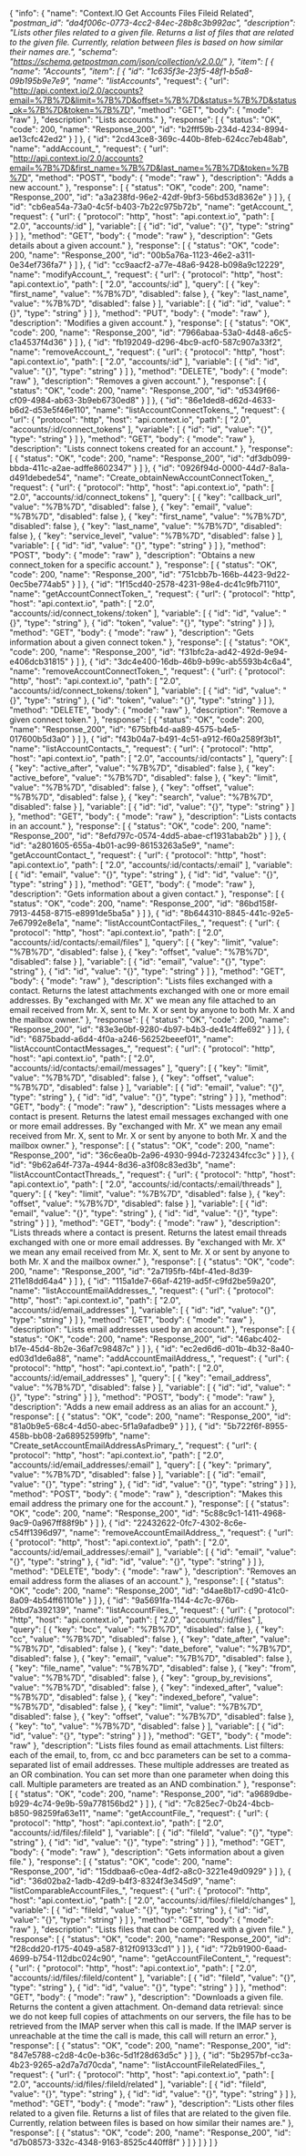 {
  "info": {
    "name": "Context.IO Get Accounts Files Fileid Related",
    "_postman_id": "da4f006c-0773-4cc2-84ec-28b8c3b992ac",
    "description": "Lists other files related to a given file. Returns a list of files that are related to the given file. Currently, relation between files is based on how similar their names are.",
    "schema": "https://schema.getpostman.com/json/collection/v2.0.0/"
  },
  "item": [
    {
      "name": "Accounts",
      "item": [
        {
          "id": "1c635f3e-23f5-48f1-b5a8-09b195b9e7e9",
          "name": "listAccounts_",
          "request": {
            "url": "http://api.context.io/2.0/accounts?email=%7B%7D&limit=%7B%7D&offset=%7B%7D&status=%7B%7D&status_ok=%7B%7D&token=%7B%7D",
            "method": "GET",
            "body": {
              "mode": "raw"
            },
            "description": "Lists accounts."
          },
          "response": [
            {
              "status": "OK",
              "code": 200,
              "name": "Response_200",
              "id": "b2fff59b-234d-4234-8994-ae13cfc42ed2"
            }
          ]
        },
        {
          "id": "2cd43ce8-369c-440b-8feb-624cc7eb48ab",
          "name": "addAccount_",
          "request": {
            "url": "http://api.context.io/2.0/accounts?email=%7B%7D&first_name=%7B%7D&last_name=%7B%7D&token=%7B%7D",
            "method": "POST",
            "body": {
              "mode": "raw"
            },
            "description": "Adds a new account."
          },
          "response": [
            {
              "status": "OK",
              "code": 200,
              "name": "Response_200",
              "id": "a3a238fd-96e2-42df-9bf3-56bd53d8362e"
            }
          ]
        },
        {
          "id": "cb6ea54a-73a0-4c5f-b403-7b22c975b72b",
          "name": "getAccount_",
          "request": {
            "url": {
              "protocol": "http",
              "host": "api.context.io",
              "path": [
                "2.0",
                "accounts/:id"
              ],
              "variable": [
                {
                  "id": "id",
                  "value": "{}",
                  "type": "string"
                }
              ]
            },
            "method": "GET",
            "body": {
              "mode": "raw"
            },
            "description": "Gets details about a given account."
          },
          "response": [
            {
              "status": "OK",
              "code": 200,
              "name": "Response_200",
              "id": "00b5a76a-1123-46e2-a311-0e34ef736fa7"
            }
          ]
        },
        {
          "id": "cc9aacf2-a77e-48a6-9428-b098a9c12229",
          "name": "modifyAccount_",
          "request": {
            "url": {
              "protocol": "http",
              "host": "api.context.io",
              "path": [
                "2.0",
                "accounts/:id"
              ],
              "query": [
                {
                  "key": "first_name",
                  "value": "%7B%7D",
                  "disabled": false
                },
                {
                  "key": "last_name",
                  "value": "%7B%7D",
                  "disabled": false
                }
              ],
              "variable": [
                {
                  "id": "id",
                  "value": "{}",
                  "type": "string"
                }
              ]
            },
            "method": "PUT",
            "body": {
              "mode": "raw"
            },
            "description": "Modifies a given account."
          },
          "response": [
            {
              "status": "OK",
              "code": 200,
              "name": "Response_200",
              "id": "7966abaa-53a0-4d48-a6c5-c1a4537f4d36"
            }
          ]
        },
        {
          "id": "fb192049-d296-4bc9-acf0-587c907a33f2",
          "name": "removeAccount_",
          "request": {
            "url": {
              "protocol": "http",
              "host": "api.context.io",
              "path": [
                "2.0",
                "accounts/:id"
              ],
              "variable": [
                {
                  "id": "id",
                  "value": "{}",
                  "type": "string"
                }
              ]
            },
            "method": "DELETE",
            "body": {
              "mode": "raw"
            },
            "description": "Removes a given account."
          },
          "response": [
            {
              "status": "OK",
              "code": 200,
              "name": "Response_200",
              "id": "d5349f66-cf09-4984-ab63-3b9eb6730ed8"
            }
          ]
        },
        {
          "id": "86e1ded8-d62d-4633-b6d2-d53e5f46e110",
          "name": "listAccountConnectTokens_",
          "request": {
            "url": {
              "protocol": "http",
              "host": "api.context.io",
              "path": [
                "2.0",
                "accounts/:id/connect_tokens"
              ],
              "variable": [
                {
                  "id": "id",
                  "value": "{}",
                  "type": "string"
                }
              ]
            },
            "method": "GET",
            "body": {
              "mode": "raw"
            },
            "description": "Lists connect tokens created for an account."
          },
          "response": [
            {
              "status": "OK",
              "code": 200,
              "name": "Response_200",
              "id": "df3db099-bbda-411c-a2ae-adffe8602347"
            }
          ]
        },
        {
          "id": "0926f94d-0000-44d7-8a1a-d491debede54",
          "name": "Create_obtainNewAccountConnectToken_",
          "request": {
            "url": {
              "protocol": "http",
              "host": "api.context.io",
              "path": [
                "2.0",
                "accounts/:id/connect_tokens"
              ],
              "query": [
                {
                  "key": "callback_url",
                  "value": "%7B%7D",
                  "disabled": false
                },
                {
                  "key": "email",
                  "value": "%7B%7D",
                  "disabled": false
                },
                {
                  "key": "first_name",
                  "value": "%7B%7D",
                  "disabled": false
                },
                {
                  "key": "last_name",
                  "value": "%7B%7D",
                  "disabled": false
                },
                {
                  "key": "service_level",
                  "value": "%7B%7D",
                  "disabled": false
                }
              ],
              "variable": [
                {
                  "id": "id",
                  "value": "{}",
                  "type": "string"
                }
              ]
            },
            "method": "POST",
            "body": {
              "mode": "raw"
            },
            "description": "Obtains a new connect_token for a specific account."
          },
          "response": [
            {
              "status": "OK",
              "code": 200,
              "name": "Response_200",
              "id": "751cbb7b-166b-4423-9d22-0ec5be774ab5"
            }
          ]
        },
        {
          "id": "1f15cd40-2578-4231-98e4-dc41c9fb7110",
          "name": "getAccountConnectToken_",
          "request": {
            "url": {
              "protocol": "http",
              "host": "api.context.io",
              "path": [
                "2.0",
                "accounts/:id/connect_tokens/:token"
              ],
              "variable": [
                {
                  "id": "id",
                  "value": "{}",
                  "type": "string"
                },
                {
                  "id": "token",
                  "value": "{}",
                  "type": "string"
                }
              ]
            },
            "method": "GET",
            "body": {
              "mode": "raw"
            },
            "description": "Gets information about a given connect token."
          },
          "response": [
            {
              "status": "OK",
              "code": 200,
              "name": "Response_200",
              "id": "f31bfc2a-ad42-492d-9e94-e406dcb31815"
            }
          ]
        },
        {
          "id": "3dc4e400-16db-46b9-b99c-ab5593b4c6a4",
          "name": "removeAccountConnectToken_",
          "request": {
            "url": {
              "protocol": "http",
              "host": "api.context.io",
              "path": [
                "2.0",
                "accounts/:id/connect_tokens/:token"
              ],
              "variable": [
                {
                  "id": "id",
                  "value": "{}",
                  "type": "string"
                },
                {
                  "id": "token",
                  "value": "{}",
                  "type": "string"
                }
              ]
            },
            "method": "DELETE",
            "body": {
              "mode": "raw"
            },
            "description": "Remove a given connect token."
          },
          "response": [
            {
              "status": "OK",
              "code": 200,
              "name": "Response_200",
              "id": "675bfb4d-aa89-4575-b4e5-017600b5d3a0"
            }
          ]
        },
        {
          "id": "f43b04a7-b491-4c51-a912-f60a2589f3b1",
          "name": "listAccountContacts_",
          "request": {
            "url": {
              "protocol": "http",
              "host": "api.context.io",
              "path": [
                "2.0",
                "accounts/:id/contacts"
              ],
              "query": [
                {
                  "key": "active_after",
                  "value": "%7B%7D",
                  "disabled": false
                },
                {
                  "key": "active_before",
                  "value": "%7B%7D",
                  "disabled": false
                },
                {
                  "key": "limit",
                  "value": "%7B%7D",
                  "disabled": false
                },
                {
                  "key": "offset",
                  "value": "%7B%7D",
                  "disabled": false
                },
                {
                  "key": "search",
                  "value": "%7B%7D",
                  "disabled": false
                }
              ],
              "variable": [
                {
                  "id": "id",
                  "value": "{}",
                  "type": "string"
                }
              ]
            },
            "method": "GET",
            "body": {
              "mode": "raw"
            },
            "description": "Lists contacts in an account."
          },
          "response": [
            {
              "status": "OK",
              "code": 200,
              "name": "Response_200",
              "id": "8efd797c-0574-4dd5-abae-cf1931abab2b"
            }
          ]
        },
        {
          "id": "a2801605-655a-4b01-ac99-86153263a5e9",
          "name": "getAccountContact_",
          "request": {
            "url": {
              "protocol": "http",
              "host": "api.context.io",
              "path": [
                "2.0",
                "accounts/:id/contacts/:email"
              ],
              "variable": [
                {
                  "id": "email",
                  "value": "{}",
                  "type": "string"
                },
                {
                  "id": "id",
                  "value": "{}",
                  "type": "string"
                }
              ]
            },
            "method": "GET",
            "body": {
              "mode": "raw"
            },
            "description": "Gets information about a given contact."
          },
          "response": [
            {
              "status": "OK",
              "code": 200,
              "name": "Response_200",
              "id": "86bd158f-7913-4458-8715-e8991de5ba5a"
            }
          ]
        },
        {
          "id": "8b644310-8845-441c-92e5-7e67992e8e1a",
          "name": "listAccountContactFiles_",
          "request": {
            "url": {
              "protocol": "http",
              "host": "api.context.io",
              "path": [
                "2.0",
                "accounts/:id/contacts/:email/files"
              ],
              "query": [
                {
                  "key": "limit",
                  "value": "%7B%7D",
                  "disabled": false
                },
                {
                  "key": "offset",
                  "value": "%7B%7D",
                  "disabled": false
                }
              ],
              "variable": [
                {
                  "id": "email",
                  "value": "{}",
                  "type": "string"
                },
                {
                  "id": "id",
                  "value": "{}",
                  "type": "string"
                }
              ]
            },
            "method": "GET",
            "body": {
              "mode": "raw"
            },
            "description": "Lists files exchanged with a contact. Returns the latest attachments exchanged with one or more email addresses. By \"exchanged with Mr. X\" we mean any file attached to an email received from Mr. X, sent to Mr. X or sent by anyone to both Mr. X and the mailbox owner."
          },
          "response": [
            {
              "status": "OK",
              "code": 200,
              "name": "Response_200",
              "id": "83e3e0bf-9280-4b97-b4b3-de41c4ffe692"
            }
          ]
        },
        {
          "id": "6875badd-a6d4-4f0a-a246-56252beeef01",
          "name": "listAccountContactMessages_",
          "request": {
            "url": {
              "protocol": "http",
              "host": "api.context.io",
              "path": [
                "2.0",
                "accounts/:id/contacts/:email/messages"
              ],
              "query": [
                {
                  "key": "limit",
                  "value": "%7B%7D",
                  "disabled": false
                },
                {
                  "key": "offset",
                  "value": "%7B%7D",
                  "disabled": false
                }
              ],
              "variable": [
                {
                  "id": "email",
                  "value": "{}",
                  "type": "string"
                },
                {
                  "id": "id",
                  "value": "{}",
                  "type": "string"
                }
              ]
            },
            "method": "GET",
            "body": {
              "mode": "raw"
            },
            "description": "Lists messages where a contact is present. Returns the latest email messages exchanged with one or more email addresses. By \"exchanged with Mr. X\" we mean any email received from Mr. X, sent to Mr. X or sent by anyone to both Mr. X and the mailbox owner."
          },
          "response": [
            {
              "status": "OK",
              "code": 200,
              "name": "Response_200",
              "id": "36c6ea0b-2a96-4930-994d-7232434fcc3c"
            }
          ]
        },
        {
          "id": "9b62a64f-737a-4944-8d36-a3f08c83ed3b",
          "name": "listAccountContactThreads_",
          "request": {
            "url": {
              "protocol": "http",
              "host": "api.context.io",
              "path": [
                "2.0",
                "accounts/:id/contacts/:email/threads"
              ],
              "query": [
                {
                  "key": "limit",
                  "value": "%7B%7D",
                  "disabled": false
                },
                {
                  "key": "offset",
                  "value": "%7B%7D",
                  "disabled": false
                }
              ],
              "variable": [
                {
                  "id": "email",
                  "value": "{}",
                  "type": "string"
                },
                {
                  "id": "id",
                  "value": "{}",
                  "type": "string"
                }
              ]
            },
            "method": "GET",
            "body": {
              "mode": "raw"
            },
            "description": "Lists threads where a contact is present. Returns the latest email threads exchanged with one or more email addresses. By \"exchanged with Mr. X\" we mean any email received from Mr. X, sent to Mr. X or sent by anyone to both Mr. X and the mailbox owner."
          },
          "response": [
            {
              "status": "OK",
              "code": 200,
              "name": "Response_200",
              "id": "2a7195fb-f4bf-41ed-8d39-211e18dd64a4"
            }
          ]
        },
        {
          "id": "115a1de7-66af-4219-ad5f-c9fd2be59a20",
          "name": "listAccountEmailAddresses_",
          "request": {
            "url": {
              "protocol": "http",
              "host": "api.context.io",
              "path": [
                "2.0",
                "accounts/:id/email_addresses"
              ],
              "variable": [
                {
                  "id": "id",
                  "value": "{}",
                  "type": "string"
                }
              ]
            },
            "method": "GET",
            "body": {
              "mode": "raw"
            },
            "description": "Lists email addresses used by an account."
          },
          "response": [
            {
              "status": "OK",
              "code": 200,
              "name": "Response_200",
              "id": "46abc402-b17e-45d4-8b2e-36af7c98487c"
            }
          ]
        },
        {
          "id": "ec2ed6d6-d01b-4b32-8a40-ed03d1de6a88",
          "name": "addAccountEmailAddress_",
          "request": {
            "url": {
              "protocol": "http",
              "host": "api.context.io",
              "path": [
                "2.0",
                "accounts/:id/email_addresses"
              ],
              "query": [
                {
                  "key": "email_address",
                  "value": "%7B%7D",
                  "disabled": false
                }
              ],
              "variable": [
                {
                  "id": "id",
                  "value": "{}",
                  "type": "string"
                }
              ]
            },
            "method": "POST",
            "body": {
              "mode": "raw"
            },
            "description": "Adds a new email address as an alias for an account."
          },
          "response": [
            {
              "status": "OK",
              "code": 200,
              "name": "Response_200",
              "id": "81a0b9e5-68c4-4d50-abec-5f1a9afadbe9"
            }
          ]
        },
        {
          "id": "5b722f6f-8955-458b-bb08-2a68952599fb",
          "name": "Create_setAccountEmailAddressAsPrimary_",
          "request": {
            "url": {
              "protocol": "http",
              "host": "api.context.io",
              "path": [
                "2.0",
                "accounts/:id/email_addresses/:email"
              ],
              "query": [
                {
                  "key": "primary",
                  "value": "%7B%7D",
                  "disabled": false
                }
              ],
              "variable": [
                {
                  "id": "email",
                  "value": "{}",
                  "type": "string"
                },
                {
                  "id": "id",
                  "value": "{}",
                  "type": "string"
                }
              ]
            },
            "method": "POST",
            "body": {
              "mode": "raw"
            },
            "description": "Makes this email address the primary one for the account."
          },
          "response": [
            {
              "status": "OK",
              "code": 200,
              "name": "Response_200",
              "id": "5c88c9c1-1411-4968-9ac9-0a967ff88f9b"
            }
          ]
        },
        {
          "id": "22432622-0fc7-4302-8c6e-c54ff1396d97",
          "name": "removeAccountEmailAddress_",
          "request": {
            "url": {
              "protocol": "http",
              "host": "api.context.io",
              "path": [
                "2.0",
                "accounts/:id/email_addresses/:email"
              ],
              "variable": [
                {
                  "id": "email",
                  "value": "{}",
                  "type": "string"
                },
                {
                  "id": "id",
                  "value": "{}",
                  "type": "string"
                }
              ]
            },
            "method": "DELETE",
            "body": {
              "mode": "raw"
            },
            "description": "Removes an email address form the aliases of an account."
          },
          "response": [
            {
              "status": "OK",
              "code": 200,
              "name": "Response_200",
              "id": "d4ae8b17-cd90-41c0-8a09-4b54ff61101e"
            }
          ]
        },
        {
          "id": "9a5691fa-1144-4c7c-976b-26bd7a392139",
          "name": "listAccountFiles_",
          "request": {
            "url": {
              "protocol": "http",
              "host": "api.context.io",
              "path": [
                "2.0",
                "accounts/:id/files"
              ],
              "query": [
                {
                  "key": "bcc",
                  "value": "%7B%7D",
                  "disabled": false
                },
                {
                  "key": "cc",
                  "value": "%7B%7D",
                  "disabled": false
                },
                {
                  "key": "date_after",
                  "value": "%7B%7D",
                  "disabled": false
                },
                {
                  "key": "date_before",
                  "value": "%7B%7D",
                  "disabled": false
                },
                {
                  "key": "email",
                  "value": "%7B%7D",
                  "disabled": false
                },
                {
                  "key": "file_name",
                  "value": "%7B%7D",
                  "disabled": false
                },
                {
                  "key": "from",
                  "value": "%7B%7D",
                  "disabled": false
                },
                {
                  "key": "group_by_revisions",
                  "value": "%7B%7D",
                  "disabled": false
                },
                {
                  "key": "indexed_after",
                  "value": "%7B%7D",
                  "disabled": false
                },
                {
                  "key": "indexed_before",
                  "value": "%7B%7D",
                  "disabled": false
                },
                {
                  "key": "limit",
                  "value": "%7B%7D",
                  "disabled": false
                },
                {
                  "key": "offset",
                  "value": "%7B%7D",
                  "disabled": false
                },
                {
                  "key": "to",
                  "value": "%7B%7D",
                  "disabled": false
                }
              ],
              "variable": [
                {
                  "id": "id",
                  "value": "{}",
                  "type": "string"
                }
              ]
            },
            "method": "GET",
            "body": {
              "mode": "raw"
            },
            "description": "Lists files found as email attachments. List filters: each of the email, to, from, cc and bcc parameters can be set to a comma-separated list of email addresses. These multiple addresses are treated as an OR combination. You can set more than one parameter when doing this call. Multiple parameters are treated as an AND combination."
          },
          "response": [
            {
              "status": "OK",
              "code": 200,
              "name": "Response_200",
              "id": "a9689dbe-b929-4c74-9e9b-59a778156bd2"
            }
          ]
        },
        {
          "id": "7c825ec7-0b24-4bcb-b850-98259fa63e11",
          "name": "getAccountFile_",
          "request": {
            "url": {
              "protocol": "http",
              "host": "api.context.io",
              "path": [
                "2.0",
                "accounts/:id/files/:fileId"
              ],
              "variable": [
                {
                  "id": "fileId",
                  "value": "{}",
                  "type": "string"
                },
                {
                  "id": "id",
                  "value": "{}",
                  "type": "string"
                }
              ]
            },
            "method": "GET",
            "body": {
              "mode": "raw"
            },
            "description": "Gets information about a given file."
          },
          "response": [
            {
              "status": "OK",
              "code": 200,
              "name": "Response_200",
              "id": "15ddbaa6-c0ea-4df2-a8c0-3221e49d0929"
            }
          ]
        },
        {
          "id": "36d02ba2-1adb-42d9-b4f3-8324f3e345d9",
          "name": "listComparableAccountFiles_",
          "request": {
            "url": {
              "protocol": "http",
              "host": "api.context.io",
              "path": [
                "2.0",
                "accounts/:id/files/:fileId/changes"
              ],
              "variable": [
                {
                  "id": "fileId",
                  "value": "{}",
                  "type": "string"
                },
                {
                  "id": "id",
                  "value": "{}",
                  "type": "string"
                }
              ]
            },
            "method": "GET",
            "body": {
              "mode": "raw"
            },
            "description": "Lists files that can be compared with a given file."
          },
          "response": [
            {
              "status": "OK",
              "code": 200,
              "name": "Response_200",
              "id": "f28cdd20-f175-4049-a587-812f09133cd1"
            }
          ]
        },
        {
          "id": "72b91900-6aad-4699-b754-112dbc024c90",
          "name": "getAccountFileContent_",
          "request": {
            "url": {
              "protocol": "http",
              "host": "api.context.io",
              "path": [
                "2.0",
                "accounts/:id/files/:fileId/content"
              ],
              "variable": [
                {
                  "id": "fileId",
                  "value": "{}",
                  "type": "string"
                },
                {
                  "id": "id",
                  "value": "{}",
                  "type": "string"
                }
              ]
            },
            "method": "GET",
            "body": {
              "mode": "raw"
            },
            "description": "Downloads a given file. Returns the content a given attachment. On-demand data retrieval: since we do not keep full copies of attachments on our servers, the file has to be retrieved from the IMAP server when this call is made. If the IMAP server is unreachable at the time the call is made, this call will return an error."
          },
          "response": [
            {
              "status": "OK",
              "code": 200,
              "name": "Response_200",
              "id": "847e5788-c2d8-4c0e-b36c-5d1f28d63d5c"
            }
          ]
        },
        {
          "id": "5b2957bf-cc3a-4b23-9265-a2d7a7d70cda",
          "name": "listAccountFileRelatedFiles_",
          "request": {
            "url": {
              "protocol": "http",
              "host": "api.context.io",
              "path": [
                "2.0",
                "accounts/:id/files/:fileId/related"
              ],
              "variable": [
                {
                  "id": "fileId",
                  "value": "{}",
                  "type": "string"
                },
                {
                  "id": "id",
                  "value": "{}",
                  "type": "string"
                }
              ]
            },
            "method": "GET",
            "body": {
              "mode": "raw"
            },
            "description": "Lists other files related to a given file. Returns a list of files that are related to the given file. Currently, relation between files is based on how similar their names are."
          },
          "response": [
            {
              "status": "OK",
              "code": 200,
              "name": "Response_200",
              "id": "d7b08573-332c-4348-9163-8525c440ff8f"
            }
          ]
        }
      ]
    }
  ]
}